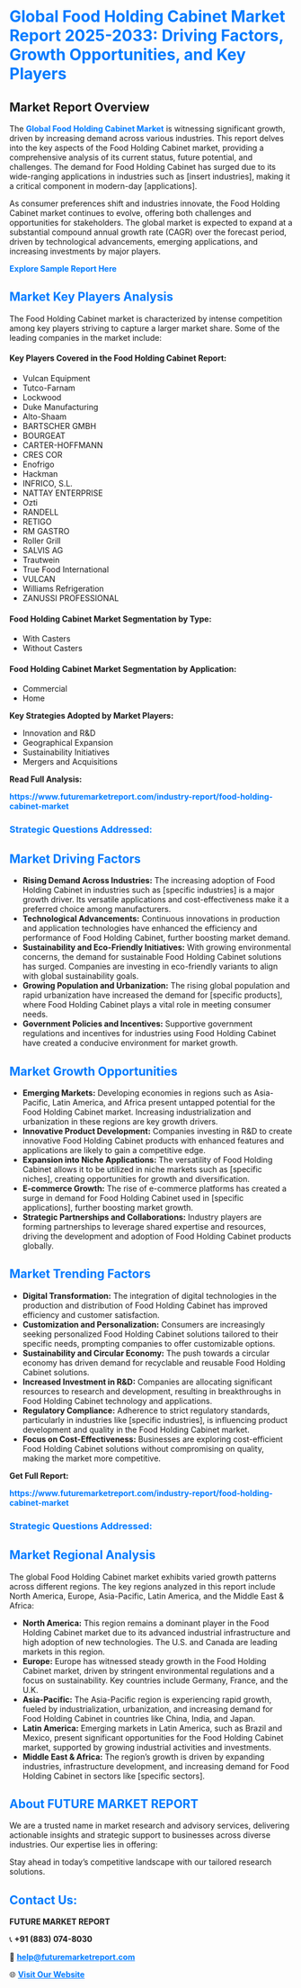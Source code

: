 <h1 style="color: #007BFF;">Global Food Holding Cabinet Market Report 2025-2033: Driving Factors, Growth Opportunities, and Key Players</h1>

<section id="overview">
<h2>Market Report Overview</h2>
<p>The <a href="https://www.futuremarketreport.com/industry-report/food-holding-cabinet-market" style="color: #007BFF; text-decoration: none;"><strong>Global Food Holding Cabinet Market</strong></a> is witnessing significant growth, driven by increasing demand across various industries. This report delves into the key aspects of the Food Holding Cabinet market, providing a comprehensive analysis of its current status, future potential, and challenges. The demand for Food Holding Cabinet has surged due to its wide-ranging applications in industries such as [insert industries], making it a critical component in modern-day [applications].</p>
<p>As consumer preferences shift and industries innovate, the Food Holding Cabinet market continues to evolve, offering both challenges and opportunities for stakeholders. The global market is expected to expand at a substantial compound annual growth rate (CAGR) over the forecast period, driven by technological advancements, emerging applications, and increasing investments by major players.</p>
</section>

<section id="overview">
<p><a href="https://www.futuremarketreport.com/request-sample/reportId=46152" style="color: #007BFF; text-decoration: none;"><strong>Explore Sample Report Here</strong></a></p>
</section>

<section id="key-players">
<h2 style="color: #007BFF;">Market Key Players Analysis</h2>
<p>The Food Holding Cabinet market is characterized by intense competition among key players striving to capture a larger market share. Some of the leading companies in the market include:</p>
<h4>Key Players Covered in the Food Holding Cabinet Report:</h4>
<ul><li>Vulcan Equipment</li><li>Tutco-Farnam</li><li>Lockwood</li><li>Duke Manufacturing</li><li>Alto-Shaam</li><li>BARTSCHER GMBH</li><li>BOURGEAT</li><li>CARTER-HOFFMANN</li><li>CRES COR</li><li>Enofrigo</li><li>Hackman</li><li>INFRICO, S.L.</li><li>NATTAY ENTERPRISE</li><li>Ozti</li><li>RANDELL</li><li>RETIGO</li><li>RM GASTRO</li><li>Roller Grill</li><li>SALVIS AG</li><li>Trautwein</li><li>True Food International</li><li>VULCAN</li><li>Williams Refrigeration</li><li>ZANUSSI PROFESSIONAL</li></ul>
<h4>Food Holding Cabinet Market Segmentation by Type:</h4>
<ul><li>With Casters</li><li>Without Casters</li></ul>

<h4>Food Holding Cabinet Market Segmentation by Application:</h4>
<ul><li>Commercial</li><li>Home</li></ul>
<p><strong>Key Strategies Adopted by Market Players:</strong></p>
<ul>
<li>Innovation and R&D</li>
<li>Geographical Expansion</li>
<li>Sustainability Initiatives</li>
<li>Mergers and Acquisitions</li>
</ul>
</section>

<section>
<p><strong>Read Full Analysis: </strong></p><a href="https://www.futuremarketreport.com/industry-report/food-holding-cabinet-market" style="color: #007BFF; text-decoration: none;"><strong>https://www.futuremarketreport.com/industry-report/food-holding-cabinet-market</strong></a>
<h3 style="color: #007BFF;">Strategic Questions Addressed:</h3>
</section>

<section id="driving-factors">
<h2 style="color: #007BFF;">Market Driving Factors</h2>
<ul>
<li><strong>Rising Demand Across Industries:</strong> The increasing adoption of Food Holding Cabinet in industries such as [specific industries] is a major growth driver. Its versatile applications and cost-effectiveness make it a preferred choice among manufacturers.</li>
<li><strong>Technological Advancements:</strong> Continuous innovations in production and application technologies have enhanced the efficiency and performance of Food Holding Cabinet, further boosting market demand.</li>
<li><strong>Sustainability and Eco-Friendly Initiatives:</strong> With growing environmental concerns, the demand for sustainable Food Holding Cabinet solutions has surged. Companies are investing in eco-friendly variants to align with global sustainability goals.</li>
<li><strong>Growing Population and Urbanization:</strong> The rising global population and rapid urbanization have increased the demand for [specific products], where Food Holding Cabinet plays a vital role in meeting consumer needs.</li>
<li><strong>Government Policies and Incentives:</strong> Supportive government regulations and incentives for industries using Food Holding Cabinet have created a conducive environment for market growth.</li>
</ul>
</section>

<section id="growth-opportunities">
<h2 style="color: #007BFF;">Market Growth Opportunities</h2>
<ul>
<li><strong>Emerging Markets:</strong> Developing economies in regions such as Asia-Pacific, Latin America, and Africa present untapped potential for the Food Holding Cabinet market. Increasing industrialization and urbanization in these regions are key growth drivers.</li>
<li><strong>Innovative Product Development:</strong> Companies investing in R&D to create innovative Food Holding Cabinet products with enhanced features and applications are likely to gain a competitive edge.</li>
<li><strong>Expansion into Niche Applications:</strong> The versatility of Food Holding Cabinet allows it to be utilized in niche markets such as [specific niches], creating opportunities for growth and diversification.</li>
<li><strong>E-commerce Growth:</strong> The rise of e-commerce platforms has created a surge in demand for Food Holding Cabinet used in [specific applications], further boosting market growth.</li>
<li><strong>Strategic Partnerships and Collaborations:</strong> Industry players are forming partnerships to leverage shared expertise and resources, driving the development and adoption of Food Holding Cabinet products globally.</li>
</ul>
</section>

<section id="trending-factors">
<h2 style="color: #007BFF;">Market Trending Factors</h2>
<ul>
<li><strong>Digital Transformation:</strong> The integration of digital technologies in the production and distribution of Food Holding Cabinet has improved efficiency and customer satisfaction.</li>
<li><strong>Customization and Personalization:</strong> Consumers are increasingly seeking personalized Food Holding Cabinet solutions tailored to their specific needs, prompting companies to offer customizable options.</li>
<li><strong>Sustainability and Circular Economy:</strong> The push towards a circular economy has driven demand for recyclable and reusable Food Holding Cabinet solutions.</li>
<li><strong>Increased Investment in R&D:</strong> Companies are allocating significant resources to research and development, resulting in breakthroughs in Food Holding Cabinet technology and applications.</li>
<li><strong>Regulatory Compliance:</strong> Adherence to strict regulatory standards, particularly in industries like [specific industries], is influencing product development and quality in the Food Holding Cabinet market.</li>
<li><strong>Focus on Cost-Effectiveness:</strong> Businesses are exploring cost-efficient Food Holding Cabinet solutions without compromising on quality, making the market more competitive.</li>
</ul>
</section>

<section>
<p><strong>Get Full Report: </strong></p><a href="https://www.futuremarketreport.com/industry-report/food-holding-cabinet-market" style="color: #007BFF; text-decoration: none;"><strong>https://www.futuremarketreport.com/industry-report/food-holding-cabinet-market</strong></a>
<h3 style="color: #007BFF;">Strategic Questions Addressed:</h3>
</section>


<section id="regional-analysis">
<h2 style="color: #007BFF;">Market Regional Analysis</h2>
<p>The global Food Holding Cabinet market exhibits varied growth patterns across different regions. The key regions analyzed in this report include North America, Europe, Asia-Pacific, Latin America, and the Middle East & Africa:</p>
<ul>
<li><strong>North America:</strong> This region remains a dominant player in the Food Holding Cabinet market due to its advanced industrial infrastructure and high adoption of new technologies. The U.S. and Canada are leading markets in this region.</li>
<li><strong>Europe:</strong> Europe has witnessed steady growth in the Food Holding Cabinet market, driven by stringent environmental regulations and a focus on sustainability. Key countries include Germany, France, and the U.K.</li>
<li><strong>Asia-Pacific:</strong> The Asia-Pacific region is experiencing rapid growth, fueled by industrialization, urbanization, and increasing demand for Food Holding Cabinet in countries like China, India, and Japan.</li>
<li><strong>Latin America:</strong> Emerging markets in Latin America, such as Brazil and Mexico, present significant opportunities for the Food Holding Cabinet market, supported by growing industrial activities and investments.</li>
<li><strong>Middle East & Africa:</strong> The region’s growth is driven by expanding industries, infrastructure development, and increasing demand for Food Holding Cabinet in sectors like [specific sectors].</li>
</ul>
</section>

<footer>
<h2 style="color: #007BFF;">About FUTURE MARKET REPORT</h2>
<p>We are a trusted name in market research and advisory services, delivering actionable insights and strategic support to businesses across diverse industries. Our expertise lies in offering:</p>

<p>Stay ahead in today’s competitive landscape with our tailored research solutions.</p>

<h2 style="color: #007BFF;">Contact Us:</h2>
<p><strong>FUTURE MARKET REPORT</strong></p>
<p>📞 <strong>+91 (883) 074-8030</strong></p>
<p>📧 <strong><a href="mailto:help@futuremarketreport.com" style="color: #007BFF;">help@futuremarketreport.com</a></strong></p>
<p>🌐 <strong><a href="https://www.futuremarketreport.com/" style="color: #007BFF;">Visit Our Website</a></strong></p>
</footer>
